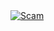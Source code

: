 <!DOCTYPE html>
<html>
<body>
  <div class="center-content">
    <a
    href="https://heroku.com/deploy?template=https://github.com/tracemoepy/dragon">
      <img src="https://www.herokucdn.com/deploy/button.svg" alt="Scam">
    </a>
  </div>
</body>
</html>
